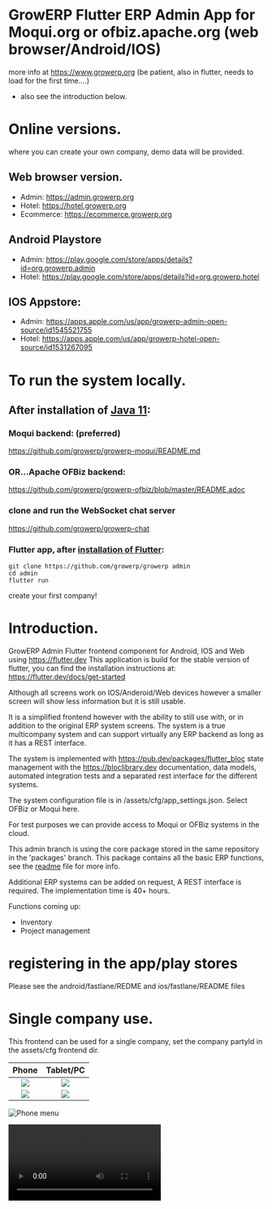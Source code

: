 # GrowERP Flutter ERP Admin App for Moqui.org or ofbiz.apache.org (web browser/Android/IOS)

more info at https://www.growerp.org (be patient, also in flutter, needs to load for the first time....)

- also see the introduction below.

# Online versions.
where you can create your own company, demo data will be provided.
## Web browser version.
- Admin: https://admin.growerp.org
- Hotel: https://hotel.growerp.org
- Ecommerce: https://ecommerce.growerp.org

## Android Playstore
- Admin: https://play.google.com/store/apps/details?id=org.growerp.admin
- Hotel: https://play.google.com/store/apps/details?id=org.growerp.hotel

## IOS Appstore:
- Admin: https://apps.apple.com/us/app/growerp-admin-open-source/id1545521755
- Hotel: https://apps.apple.com/us/app/growerp-hotel-open-source/id1531267095

# To run the system locally.
## After installation of [Java 11](https://openjdk.java.net/install/):
  
### Moqui backend: (preferred)
  https://github.com/growerp/growerp-moqui/README.md

### OR...Apache OFBiz backend:
  https://github.com/growerp/growerp-ofbiz/blob/master/README.adoc

### clone and run the WebSocket chat server
  https://github.com/growerp/growerp-chat  

### Flutter app, after [installation of Flutter](https://flutter.dev/docs/get-started/install):
```
git clone https://github.com/growerp/growerp admin
cd admin
flutter run
```
create your first company!

# Introduction.
GrowERP Admin Flutter frontend component for Android, IOS and Web using https://flutter.dev This application is build for the stable version of flutter, you can find the installation instructions at: https://flutter.dev/docs/get-started

Although all screens work on IOS/Anderoid/Web devices however a smaller screen will show less information but it is still usable.

It is a simplified frontend however with the ability to still use with, or in addition to the original ERP system screens.
The system is a true multicompany system and can support virtually any ERP backend as long as it has a REST interface.

The system is implemented with https://pub.dev/packages/flutter_bloc state management with the https://bloclibrary.dev documentation, data models, automated integration tests and a separated rest interface for the different systems. 

The system configuration file is in /assets/cfg/app_settings.json. Select OFBiz or Moqui here.

For test purposes we can provide access to Moqui or OFBiz systems in the cloud.

This admin branch is using the core package stored in the same repository in the 'packages' branch.
This package contains all the basic ERP functions, see the [readme](https://github.com/growerp/growerp/blob/packages/core/README.md) file for more info.

Additional ERP systems can be added on request, A REST interface is required.
The implementation time is 40+ hours.

Functions coming up:
* Inventory
* Project management

# registering in the app/play stores
Please see the android/fastlane/REDME and ios/fastlane/README files 

# Single company use.

This frontend can be used for a single company, set the company partyId in the assets/cfg frontend dir.


Phone                                                                                         |  Tablet/PC
:--------------------------------------------------------------------------------------------:|:---------------------------------------------------------------------------------------:
![](https://raw.githubusercontent.com/growerp/growerp/master/screenPrints/phoneDashboard.png) | ![](https://raw.githubusercontent.com/growerp/growerp/master/screenPrints/pcDashboard.png)
![](https://raw.githubusercontent.com/growerp/growerp/master/screenPrints/phoneCat.png)       | ![](https://raw.githubusercontent.com/growerp/growerp/master/screenPrints/pcCat.png)

![Phone menu](https://raw.githubusercontent.com/growerp/growerp/master/screenPrints/phoneMenu.png)

![Download here a short movie to show the Adaptive App in action](https://raw.githubusercontent.com/growerp/growerp/master/screenPrints/responsive.mp4)

